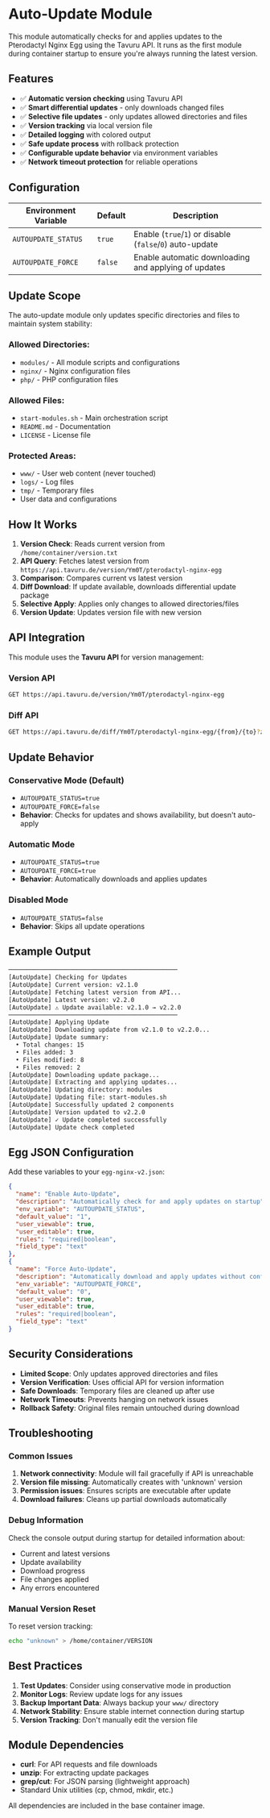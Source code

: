 # Auto-Update Module

This module automatically checks for and applies updates to the Pterodactyl Nginx Egg using the Tavuru API. It runs as the first module during container startup to ensure you're always running the latest version.

## Features

- ✅ **Automatic version checking** using Tavuru API
- ✅ **Smart differential updates** - only downloads changed files
- ✅ **Selective file updates** - only updates allowed directories and files
- ✅ **Version tracking** via local version file
- ✅ **Detailed logging** with colored output
- ✅ **Safe update process** with rollback protection
- ✅ **Configurable update behavior** via environment variables
- ✅ **Network timeout protection** for reliable operations

## Configuration

| Environment Variable | Default | Description |
|---------------------|---------|-------------|
| `AUTOUPDATE_STATUS` | `true` | Enable (`true`/`1`) or disable (`false`/`0`) auto-update |
| `AUTOUPDATE_FORCE` | `false` | Enable automatic downloading and applying of updates |

## Update Scope

The auto-update module only updates specific directories and files to maintain system stability:

### **Allowed Directories:**
- `modules/` - All module scripts and configurations
- `nginx/` - Nginx configuration files
- `php/` - PHP configuration files

### **Allowed Files:**
- `start-modules.sh` - Main orchestration script
- `README.md` - Documentation
- `LICENSE` - License file

### **Protected Areas:**
- `www/` - User web content (never touched)
- `logs/` - Log files
- `tmp/` - Temporary files
- User data and configurations

## How It Works

1. **Version Check**: Reads current version from `/home/container/version.txt`
2. **API Query**: Fetches latest version from `https://api.tavuru.de/version/Ym0T/pterodactyl-nginx-egg`
3. **Comparison**: Compares current vs latest version
4. **Diff Download**: If update available, downloads differential update package
5. **Selective Apply**: Applies only changes to allowed directories/files
6. **Version Update**: Updates version file with new version

## API Integration

This module uses the **Tavuru API** for version management:

### Version API
```bash
GET https://api.tavuru.de/version/Ym0T/pterodactyl-nginx-egg
```

### Diff API
```bash
GET https://api.tavuru.de/diff/Ym0T/pterodactyl-nginx-egg/{from}/{to}?zip=true
```

## Update Behavior

### Conservative Mode (Default)
- `AUTOUPDATE_STATUS=true`
- `AUTOUPDATE_FORCE=false`
- **Behavior**: Checks for updates and shows availability, but doesn't auto-apply

### Automatic Mode
- `AUTOUPDATE_STATUS=true` 
- `AUTOUPDATE_FORCE=true`
- **Behavior**: Automatically downloads and applies updates

### Disabled Mode
- `AUTOUPDATE_STATUS=false`
- **Behavior**: Skips all update operations

## Example Output

```bash
───────────────────────────────────────────────
[AutoUpdate] Checking for Updates
[AutoUpdate] Current version: v2.1.0
[AutoUpdate] Fetching latest version from API...
[AutoUpdate] Latest version: v2.2.0
[AutoUpdate] ⚠ Update available: v2.1.0 → v2.2.0
───────────────────────────────────────────────
[AutoUpdate] Applying Update
[AutoUpdate] Downloading update from v2.1.0 to v2.2.0...
[AutoUpdate] Update summary:
  • Total changes: 15
  • Files added: 3
  • Files modified: 8
  • Files removed: 2
[AutoUpdate] Downloading update package...
[AutoUpdate] Extracting and applying updates...
[AutoUpdate] Updating directory: modules
[AutoUpdate] Updating file: start-modules.sh
[AutoUpdate] Successfully updated 2 components
[AutoUpdate] Version updated to v2.2.0
[AutoUpdate] ✓ Update completed successfully
[AutoUpdate] Update check completed
```

## Egg JSON Configuration

Add these variables to your `egg-nginx-v2.json`:

```json
{
  "name": "Enable Auto-Update",
  "description": "Automatically check for and apply updates on startup",
  "env_variable": "AUTOUPDATE_STATUS",
  "default_value": "1",
  "user_viewable": true,
  "user_editable": true,
  "rules": "required|boolean",
  "field_type": "text"
},
{
  "name": "Force Auto-Update",
  "description": "Automatically download and apply updates without confirmation",
  "env_variable": "AUTOUPDATE_FORCE",
  "default_value": "0",
  "user_viewable": true,
  "user_editable": true,
  "rules": "required|boolean",
  "field_type": "text"
}
```

## Security Considerations

- **Limited Scope**: Only updates approved directories and files
- **Version Verification**: Uses official API for version information
- **Safe Downloads**: Temporary files are cleaned up after use
- **Network Timeouts**: Prevents hanging on network issues
- **Rollback Safety**: Original files remain untouched during download

## Troubleshooting

### Common Issues

1. **Network connectivity**: Module will fail gracefully if API is unreachable
2. **Version file missing**: Automatically creates with 'unknown' version
3. **Permission issues**: Ensures scripts are executable after update
4. **Download failures**: Cleans up partial downloads automatically

### Debug Information

Check the console output during startup for detailed information about:
- Current and latest versions
- Update availability
- Download progress
- File changes applied
- Any errors encountered

### Manual Version Reset

To reset version tracking:
```bash
echo "unknown" > /home/container/VERSION
```

## Best Practices

1. **Test Updates**: Consider using conservative mode in production
2. **Monitor Logs**: Review update logs for any issues
3. **Backup Important Data**: Always backup your `www/` directory
4. **Network Stability**: Ensure stable internet connection during startup
5. **Version Tracking**: Don't manually edit the version file

## Module Dependencies

- **curl**: For API requests and file downloads
- **unzip**: For extracting update packages  
- **grep/cut**: For JSON parsing (lightweight approach)
- Standard Unix utilities (cp, chmod, mkdir, etc.)

All dependencies are included in the base container image.